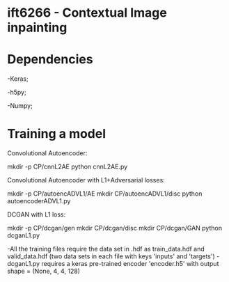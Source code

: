 # ift6266 - Contextual Image inpainting

# Dependencies
-Keras;

-h5py;

-Numpy;

# Training a model

Convolutional Autoencoder:

  mkdir -p CP/cnnL2AE
  python cnnL2AE.py
  
Convolutional Autoencoder with L1+Adversarial losses:

  mkdir -p CP/autoencADVL1/AE
  mkdir CP/autoencADVL1/disc
  python autoencoderADVL1.py

DCGAN with L1 loss:

  mkdir -p CP/dcgan/gen
  mkdir CP/dcgan/disc
  mkdir CP/dcgan/GAN
  python dcganL1.py

-All the training files require the data set in .hdf as train_data.hdf and valid_data.hdf (two data sets in each file with keys 'inputs' and 'targets')
-dcganL1.py requires a keras pre-trained encoder 'encoder.h5' with output shape = (None, 4, 4, 128)
